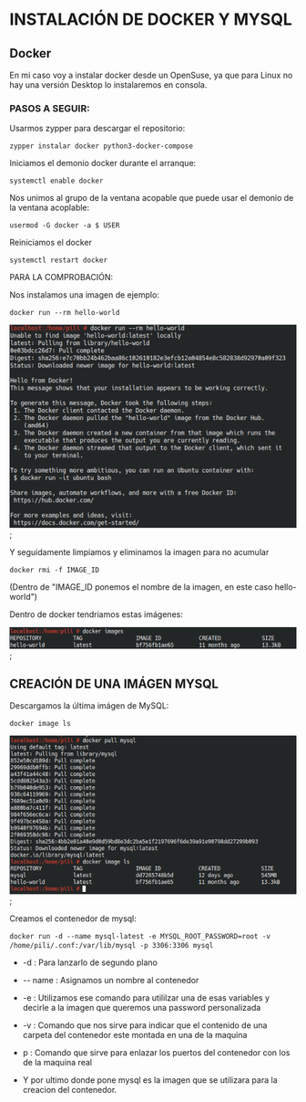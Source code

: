 # INSTALACIÓN DE DOCKER Y MYSQL

## Docker
En mi caso voy a instalar docker desde un OpenSuse, ya que para Linux no hay una versión Desktop lo instalaremos en consola.

### PASOS A SEGUIR:

Usarmos zypper para descargar el repositorio:
```
zypper instalar docker python3-docker-compose
```
Iniciamos el demonio docker durante el arranque:
```
systemctl enable docker
```
Nos unimos al grupo de la ventana acopable que puede usar el demonio de la ventana acoplable:
```
usermod -G docker -a $ USER
```
Reiniciamos el docker
```
systemctl restart docker
```
PARA LA COMPROBACIÓN:

Nos instalamos una imagen de ejemplo: 
```
docker run --rm hello-world
```
![](Imagenes/docker.png);

Y seguidamente limpiamos y eliminamos la imagen para no acumular
```
docker rmi -f IMAGE_ID
```
(Dentro de "IMAGE_ID ponemos el nombre de la imagen, en este caso hello-world")

Dentro de docker tendriamos estas imágenes: 

![](Imagenes/images.png);

## CREACIÓN DE UNA IMÁGEN MYSQL

Descargamos la última imágen de MySQL:
```
docker image ls
```
![](Imagenes/image_mysql.png);

Creamos el contenedor de mysql:
```
docker run -d --name mysql-latest -e MYSQL_ROOT_PASSWORD=root -v /home/pili/.conf:/var/lib/mysql -p 3306:3306 mysql
```

- -d : Para lanzarlo de segundo plano

- -- name : Asignamos un nombre al contenedor

- -e : Utilizamos ese comando para utililzar una de esas variables y decirle a la imagen que queremos una password personalizada

- -v : Comando que nos sirve para indicar que el contenido de una carpeta del contenedor este montada en una de la maquina

- p : Comando que sirve para enlazar los puertos del contenedor con los de la maquina real

- Y por ultimo donde pone mysql es la imagen que se utilizara para la creacion del contenedor.
